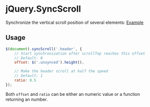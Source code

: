 jQuery.SyncScroll
=================

Synchronize the vertical scroll position of several elements: [Example](http://mobvox.github.com/jquery.syncscroll/example.html)

## Usage

```javascript
$(document).syncScroll('.header', {
	// Start synchronization after scrollTop reaches this offset
	// Default: 0
	offset: $('.unsynced').height(),

	// Make the header scroll at half the speed
	// Default: 1
	ratio: 0.5
});
```

Both `offset` and `ratio` can be either an numeric value or a function returning an number.